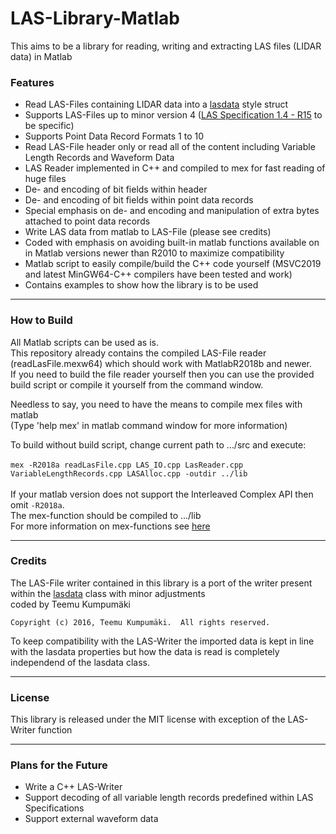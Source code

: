 # LAS-Library-Matlab
This aims to be a library for reading, writing and extracting LAS files (LIDAR data) in Matlab

### Features 
- Read LAS-Files containing LIDAR data into a [lasdata](https://www.mathworks.com/matlabcentral/fileexchange/48073-lasdata) style struct
- Supports LAS-Files up to minor version 4 ([LAS Specification 1.4 - R15](https://www.asprs.org/wp-content/uploads/2019/07/LAS_1_4_r15.pdf) to be specific)
- Supports Point Data Record Formats 1 to 10
- Read LAS-File header only or read all of the content including Variable Length Records and Waveform Data
- LAS Reader implemented in C++ and compiled to mex for fast reading of huge files
- De- and encoding of bit fields within header
- De- and encoding of bit fields within point data records
- Special emphasis on de- and encoding and manipulation of extra bytes attached to point data records
- Write LAS data from matlab to LAS-File (please see credits)
- Coded with emphasis on avoiding built-in matlab functions available on in Matlab versions newer than R2010 to maximize compatibility
- Matlab script to easily compile/build the C++ code yourself (MSVC2019 and latest MinGW64-C++ compilers have been tested and work)
- Contains examples to show how the library is to be used

---
### How to Build
All Matlab scripts can be used as is.<br>
This repository already contains the compiled LAS-File reader (readLasFile.mexw64) which should work with MatlabR2018b and newer.<br>
If you need to build the file reader yourself then you can use the provided build script or compile it yourself from the command window.

Needless to say, you need to have the means to compile mex files with matlab<br>
(Type 'help mex' in matlab command window for more information)  

To build without build script, change current path to .../src and execute:
<br>
<br>
```mex -R2018a readLasFile.cpp LAS_IO.cpp LasReader.cpp VariableLengthRecords.cpp LASAlloc.cpp -outdir ../lib```
<br>
<br>
If your matlab version does not support the Interleaved Complex API then omit `-R2018a`.<br>
The mex-function should be compiled to .../lib<br>
For more information on mex-functions see [here](https://www.mathworks.com/help/matlab/ref/mex.html)

---
### Credits
The LAS-File writer contained in this library is a port of the writer present within the [lasdata](https://www.mathworks.com/matlabcentral/fileexchange/48073-lasdata) class with minor adjustments<br>
coded by Teemu Kumpumäki

`Copyright (c) 2016, Teemu Kumpumäki. 
All rights reserved.`

To keep compatibility with the LAS-Writer the imported data is kept in line with the lasdata properties but how the data is read is completely<br>
independend of the lasdata class.

---
### License
This library is released under the MIT license with exception of the LAS-Writer function

---
### Plans for the Future
- Write a C++ LAS-Writer
- Support decoding of all variable length records predefined within LAS Specifications
- Support external waveform data
